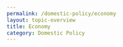 ```yaml
---
permalink: /domestic-policy/economy
layout: topic-overview
title: Economy
category: Domestic Policy
---
```

